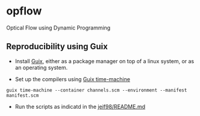 # opflow
Optical Flow using Dynamic Programming

## Reproducibility using Guix

- Install [Guix](https://guix.gnu.org/en/download/), either as a package
manager on top of a linux system, or as an operating system.

- Set up the compilers using
[Guix time-machine](https://guix.gnu.org/manual/en/html_node/Invoking-guix-time_002dmachine.html)
```
guix time-machine --container channels.scm --environment --manifest manifest.scm 
```

- Run the scripts as indicatd in the [jeif98/README.md](jeif98/README.md)
